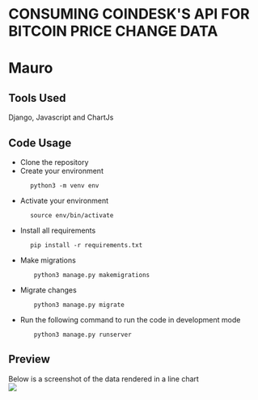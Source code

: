 # CONSUMING COINDESK'S API FOR BITCOIN PRICE CHANGE DATA
# Mauro

## Tools Used
Django, Javascript and ChartJs

## Code Usage
- Clone the repository
- Create your environment 
 ```shell
       python3 -m venv env
 ```
 - Activate your environment 
 ```shell
       source env/bin/activate
 ```
 - Install all requirements
 ```shell
       pip install -r requirements.txt
 ```
 - Make migrations
```shell
       python3 manage.py makemigrations
 ```
 - Migrate changes
```shell
       python3 manage.py migrate
 ```
 - Run the following command to run the code in development mode
```shell
       python3 manage.py runserver
 ```
## Preview
Below is a screenshot of the data rendered in a line chart
<br>
<img src="./static/images/Screenshot.png"> 



